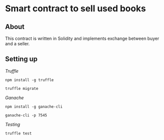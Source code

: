 # Smart contract to sell used books

## About
This contract is written in Solidity and implements exchange between buyer and a seller. 


## Setting up

_Truffle_
```
npm install -g truffle
```
```
truffle migrate
```

_Ganache_
```
npm install -g ganache-cli
```
```
ganache-cli -p 7545
```

_Testing_
```
truffle test
```

